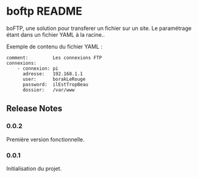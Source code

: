 # boftp README

boFTP, une solution pour transferer un fichier sur un site.
Le paramétrage étant dans un fichier YAML à la racine..

Exemple de contenu du fichier YAML :

```
comment:         Les connexions FTP
connexions:
    - connexion: pi
      adresse:   192.168.1.1
      user:      borakLeRouge
      password:  ilEstTropBeau
      dossier:   /var/www
```

## Release Notes

### 0.0.2

Première version fonctionnelle.

### 0.0.1

Initialisation du projet.

